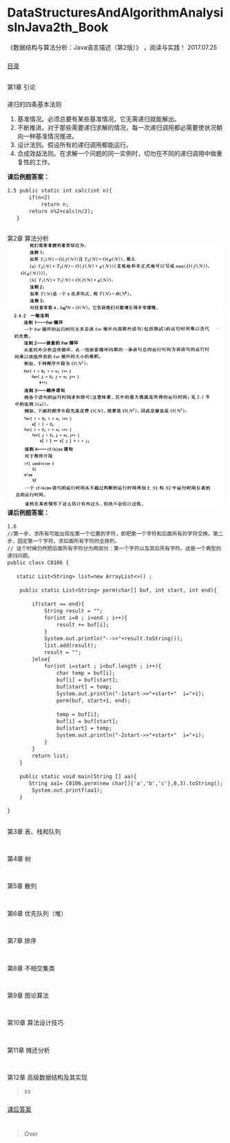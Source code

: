 # DataStructuresAndAlgorithmAnalysisInJava2th_Book
《数据结构与算法分析：Java语言描述（第2版）》 ，阅读与实践！ 2017.07.25
###
[目录](catalog.md)
##
第1章 引论
####
递归的四条基本法则
1. 基准情况。必须总要有某些基准情况，它无需递归就能解出。
2. 不断推进。对于那些需要递归求解的情况，每一次递归调用都必需要使状况朝向一种基准情况推进。
3. 设计法则。假设所有的递归调用都能运行。
4. 合成效益法则。在求解一个问题的同一实例时，切勿在不同的递归调用中做重复性的工作。

**课后例题答案：**
 ``` 
 1.5 public static int calc(int n){
        if(n<2)
            return n;
        return n%2+calc(n/2);
    }
```
##
第2章 算法分析
![重要结论](c2.png)
![重要结论](c202.png)
**课后例题答案：**
```
1.6
//第一步，求所有可能出现在第一个位置的字符，即把第一个字符和后面所有的字符交换。第二步，固定第一个字符，求后面所有字符的全排列。
// 这个时候仍然把后面所有字符分为两部分：第一个字符以及其后所有字符。这是一个典型的递归问题。
public class C0106 {

   static List<String> list=new ArrayList<>() ;

    public static List<String> perm(char[] buf, int start, int end){

        if(start == end){
            String result = "";
            for(int i=0 ; i<end ; i++){
                result += buf[i];
            }
            System.out.println("-->>"+result.toString());
            list.add(result);
            result = "";
        }else{
            for(int i=start ; i<buf.length ; i++){
                char temp = buf[i];
                buf[i] = buf[start];
                buf[start] = temp;
                System.out.println("-1start->>"+start+"  i="+i);
                perm(buf, start+1, end);

                temp = buf[i];
                buf[i] = buf[start];
                buf[start] = temp;
                System.out.println("-2start->>"+start+"  i="+i);
            }
        }
        return list;
    }

    public static void main(String [] aa){
       String aa1= C0106.perm(new char[]{'a','b','c'},0,3).toString();
        System.out.printf(aa1);
    }

}

```
##
第3章 表、栈和队列
```
```
##
第4章 树
```
```
##
第5章 散列
```
```
##
第6章 优先队列（堆）
```
```
##
第7章 排序
```
```
##
第8章 不相交集类
```
```
##
第9章 图论算法
```
```
##
第10章 算法设计技巧
```
```
##
第11章 摊还分析
```
```
##
第12章 高级数据结构及其实现
>ss
###
[课后答案](数据结构与算法分析_java语言描述_Mark_Allen_Weiss著_课后习题答案.pdf)
#
>Over 